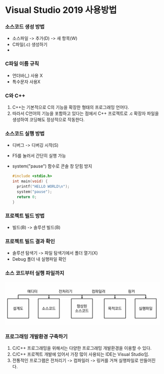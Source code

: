 # Visual Studio 2019 사용방법

### 소스코드 생성 방법

- 소스파일 -> 추가(D) -> 새 항목(W)
- C파일(.c) 생성하기
- 

### C파일 이름 규칙

- 언더바(_) 사용 X
- 특수문자 사용X



### C와 C++

1. C++는 기본적으로 C의 기능을 확장한 형태의 프로그래밍 언어다.
2. 따라서 C언어의 기능을 포함하고 있다는 점에서 C++ 프로젝트로 .c 확장자 파일을 생성하여 코딩해도 정상적으로 작동한다.



### 소스코드 실행 방법

- 디버그 -> 디버깅 시작(S)

- F5를 눌러서 간단히 실행 가능

- system("pause") 함수로 콘솔 창 닫힘 방지

  ```c
  #include <stdio.h>
  int main(void) {
  	printf("HELLO WORLD\n");
  	system("pause");
  	return 0;
  }
  ```



### 프로젝트 빌드 방법

- 빌드(B) -> 솔루션 빌드(B)

### 프로젝트 빌드 결과 확인

- 솔루션 탐색기 -> 파일 탐색기에서 폴더 열기(X)
- Debug 폴더 내 실행파일 확인



### 소스 코드부터 실행 파일까지

![IMG_0973](.\IMG_0973.jpg)

### 프로그래밍 개발환경 구축하기

1. C/C++ 프로그래밍을 위해서는 다양한 프로그래밍 개발환경을 이용할 수 있다.
2. C/C++ 프로젝트 개발에 있어서 가장 많이 사용되는 IDE는 Visual Studio임.
3. 전통적인 프로그램은 전처리기 -> 컴파일러 -> 링커를 거쳐 실행파일로 만들어진다.




